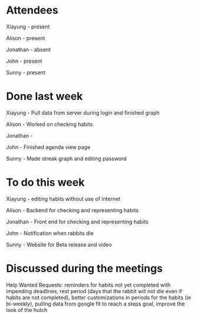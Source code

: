 # Attendees
Xiayung - present

Alison - present

Jonathan - absent

John - present

Sunny - present

# Done last week
Xiayung - Pull data from server during login and finished graph

Alison - Worked on checking habits

Jonathan -

John - Finished agenda view page

Sunny - Made streak graph and editing password

# To do this week
Xiayung - editing habits without use of internet

Alison - Backend for checking and representing habits

Jonathan - Front end for checking and representing habits

John - Notification when rabbits die

Sunny - Website for Beta release and video

# Discussed during the meetings
Help Wanted Requests:
reminders for habits not yet completed with impending deadlines,
rest period (days that the rabbit will not die even if habits are not completed),
better customizations in periods for the habits (ie bi-weekly),
pulling data from google fit to reach a steps goal,
improve the look of the hutch